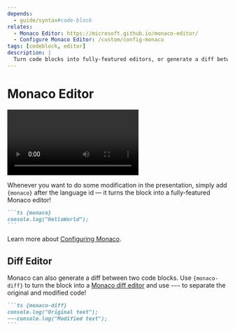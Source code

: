 ```yaml
---
depends:
  - guide/syntax#code-block
relates:
  - Monaco Editor: https://microsoft.github.io/monaco-editor/
  - Configure Monaco Editor: /custom/config-monaco
tags: [codeblock, editor]
description: |
  Turn code blocks into fully-featured editors, or generate a diff between two code blocks.
---
```


# Monaco Editor

<video src="https://github.com/slidevjs/slidev/assets/11247099/0c6ce681-80d3-4555-93bf-9288ee533462" controls rounded shadow w-full></video>

Whenever you want to do some modification in the presentation, simply add `{monaco}` after the language id — it turns the block into a fully-featured Monaco editor!

````md
```ts {monaco}
console.log("HelloWorld");
```
````

Learn more about [Configuring Monaco](/custom/config-monaco).

## Diff Editor

Monaco can also generate a diff between two code blocks. Use `{monaco-diff}` to turn the block into a [Monaco diff editor](https://microsoft.github.io/monaco-editor/playground.html?source=v0.36.1#example-creating-the-diffeditor-multi-line-example) and use `~~~` to separate the original and modified code!

````md
```ts {monaco-diff}
console.log("Original text");
~~~console.log("Modified text");
```
````

